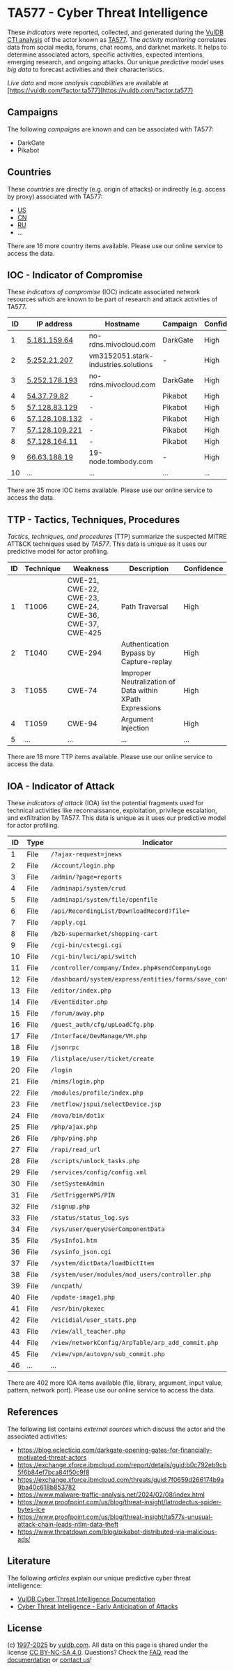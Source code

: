# TA577 - Cyber Threat Intelligence

These _indicators_ were reported, collected, and generated during the [VulDB CTI analysis](https://vuldb.com/?kb.cti) of the actor known as [TA577](https://vuldb.com/?actor.ta577). The _activity monitoring_ correlates data from social media, forums, chat rooms, and darknet markets. It helps to determine associated actors, specific activities, expected intentions, emerging research, and ongoing attacks. Our unique _predictive model_ uses _big data_ to forecast activities and their characteristics.

_Live data_ and more _analysis capabilities_ are available at [https://vuldb.com/?actor.ta577](https://vuldb.com/?actor.ta577)

## Campaigns

The following _campaigns_ are known and can be associated with TA577:

* DarkGate
* Pikabot

## Countries

These _countries_ are directly (e.g. origin of attacks) or indirectly (e.g. access by proxy) associated with TA577:

* [US](https://vuldb.com/?country.us)
* [CN](https://vuldb.com/?country.cn)
* [RU](https://vuldb.com/?country.ru)
* ...

There are 16 more country items available. Please use our online service to access the data.

## IOC - Indicator of Compromise

These _indicators of compromise_ (IOC) indicate associated network resources which are known to be part of research and attack activities of TA577.

ID | IP address | Hostname | Campaign | Confidence
-- | ---------- | -------- | -------- | ----------
1 | [5.181.159.64](https://vuldb.com/?ip.5.181.159.64) | no-rdns.mivocloud.com | DarkGate | High
2 | [5.252.21.207](https://vuldb.com/?ip.5.252.21.207) | vm3152051.stark-industries.solutions | - | High
3 | [5.252.178.193](https://vuldb.com/?ip.5.252.178.193) | no-rdns.mivocloud.com | DarkGate | High
4 | [54.37.79.82](https://vuldb.com/?ip.54.37.79.82) | - | Pikabot | High
5 | [57.128.83.129](https://vuldb.com/?ip.57.128.83.129) | - | Pikabot | High
6 | [57.128.108.132](https://vuldb.com/?ip.57.128.108.132) | - | Pikabot | High
7 | [57.128.109.221](https://vuldb.com/?ip.57.128.109.221) | - | Pikabot | High
8 | [57.128.164.11](https://vuldb.com/?ip.57.128.164.11) | - | Pikabot | High
9 | [66.63.188.19](https://vuldb.com/?ip.66.63.188.19) | 19-node.tombody.com | - | High
10 | ... | ... | ... | ...

There are 35 more IOC items available. Please use our online service to access the data.

## TTP - Tactics, Techniques, Procedures

_Tactics, techniques, and procedures_ (TTP) summarize the suspected MITRE ATT&CK techniques used by _TA577_. This data is unique as it uses our predictive model for actor profiling.

ID | Technique | Weakness | Description | Confidence
-- | --------- | -------- | ----------- | ----------
1 | T1006 | CWE-21, CWE-22, CWE-23, CWE-24, CWE-36, CWE-37, CWE-425 | Path Traversal | High
2 | T1040 | CWE-294 | Authentication Bypass by Capture-replay | High
3 | T1055 | CWE-74 | Improper Neutralization of Data within XPath Expressions | High
4 | T1059 | CWE-94 | Argument Injection | High
5 | ... | ... | ... | ...

There are 18 more TTP items available. Please use our online service to access the data.

## IOA - Indicator of Attack

These _indicators of attack_ (IOA) list the potential fragments used for technical activities like reconnaissance, exploitation, privilege escalation, and exfiltration by TA577. This data is unique as it uses our predictive model for actor profiling.

ID | Type | Indicator | Confidence
-- | ---- | --------- | ----------
1 | File | `/?ajax-request=jnews` | High
2 | File | `/Account/login.php` | High
3 | File | `/admin/?page=reports` | High
4 | File | `/adminapi/system/crud` | High
5 | File | `/adminapi/system/file/openfile` | High
6 | File | `/api/RecordingList/DownloadRecord?file=` | High
7 | File | `/apply.cgi` | Medium
8 | File | `/b2b-supermarket/shopping-cart` | High
9 | File | `/cgi-bin/cstecgi.cgi` | High
10 | File | `/cgi-bin/luci/api/switch` | High
11 | File | `/controller/company/Index.php#sendCompanyLogo` | High
12 | File | `/dashboard/system/express/entities/forms/save_control/[GUID]` | High
13 | File | `/editor/index.php` | High
14 | File | `/EventEditor.php` | High
15 | File | `/forum/away.php` | High
16 | File | `/guest_auth/cfg/upLoadCfg.php` | High
17 | File | `/Interface/DevManage/VM.php` | High
18 | File | `/jsonrpc` | Medium
19 | File | `/listplace/user/ticket/create` | High
20 | File | `/login` | Low
21 | File | `/mims/login.php` | High
22 | File | `/modules/profile/index.php` | High
23 | File | `/netflow/jspui/selectDevice.jsp` | High
24 | File | `/nova/bin/dot1x` | High
25 | File | `/php/ajax.php` | High
26 | File | `/php/ping.php` | High
27 | File | `/rapi/read_url` | High
28 | File | `/scripts/unlock_tasks.php` | High
29 | File | `/services/config/config.xml` | High
30 | File | `/setSystemAdmin` | High
31 | File | `/SetTriggerWPS/PIN` | High
32 | File | `/signup.php` | Medium
33 | File | `/status/status_log.sys` | High
34 | File | `/sys/user/queryUserComponentData` | High
35 | File | `/SysInfo1.htm` | High
36 | File | `/sysinfo_json.cgi` | High
37 | File | `/system/dictData/loadDictItem` | High
38 | File | `/system/user/modules/mod_users/controller.php` | High
39 | File | `/uncpath/` | Medium
40 | File | `/update-image1.php` | High
41 | File | `/usr/bin/pkexec` | High
42 | File | `/vicidial/user_stats.php` | High
43 | File | `/view/all_teacher.php` | High
44 | File | `/view/networkConfig/ArpTable/arp_add_commit.php` | High
45 | File | `/view/vpn/autovpn/sub_commit.php` | High
46 | ... | ... | ...

There are 402 more IOA items available (file, library, argument, input value, pattern, network port). Please use our online service to access the data.

## References

The following list contains _external sources_ which discuss the actor and the associated activities:

* https://blog.eclecticiq.com/darkgate-opening-gates-for-financially-motivated-threat-actors
* https://exchange.xforce.ibmcloud.com/report/details/guid:b0c792eb9cb5f6b84ef7bca84f50c9f8
* https://exchange.xforce.ibmcloud.com/threats/guid:7f0659d266174b9a9ba40c618b853782
* https://www.malware-traffic-analysis.net/2024/02/08/index.html
* https://www.proofpoint.com/us/blog/threat-insight/latrodectus-spider-bytes-ice
* https://www.proofpoint.com/us/blog/threat-insight/ta577s-unusual-attack-chain-leads-ntlm-data-theft
* https://www.threatdown.com/blog/pikabot-distributed-via-malicious-ads/

## Literature

The following _articles_ explain our unique predictive cyber threat intelligence:

* [VulDB Cyber Threat Intelligence Documentation](https://vuldb.com/?kb.cti)
* [Cyber Threat Intelligence - Early Anticipation of Attacks](https://www.scip.ch/en/?labs.20201022)

## License

(c) [1997-2025](https://vuldb.com/?kb.changelog) by [vuldb.com](https://vuldb.com/?kb.about). All data on this page is shared under the license [CC BY-NC-SA 4.0](https://creativecommons.org/licenses/by-nc-sa/4.0/). Questions? Check the [FAQ](https://vuldb.com/?kb.faq), read the [documentation](https://vuldb.com/?kb) or [contact us](https://vuldb.com/?contact)!

